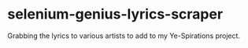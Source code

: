 # selenium-genius-lyrics-scraper
Grabbing the lyrics to various artists to add to my Ye-Spirations project.
